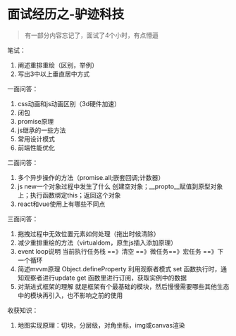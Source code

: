 # 面试经历之-驴迹科技

> 有一部分内容忘记了，面试了4个小时，有点懵逼

笔试：
1. 阐述重排重绘（区别，举例）
2. 写出3中以上垂直居中方式

一面问答：

1. css动画和js动画区别（3d硬件加速）
2. 闭包
3. promise原理
4. js继承的一些方法
5. 常用设计模式
6. 前端性能优化


二面问答：

1. 多个异步操作的方法（promise.all;嵌套回调;计数器）
2. js new一个对象过程中发生了什么
创建空对象；__propto__赋值到原型对象上；执行函数绑定this；返回这个对象
3. react和vue使用上有哪些不同点



三面问答：

1. 拖拽过程中无效位置元素如何处理（拖出时候清除）
2. 减少重排重绘的方法（virtualdom，原生js插入添加原理）
3. event loop说明
当前执行任务栈 ==》清空 ==》微任务==》宏任务 ==》下一个循环
4. 简述mvvm原理
Object.defineProperty 利用观察者模式
set 函数执行时，通知观察者进行update
get 函数里进行订阅，获取实例中的数据
5. 对渐进式框架的理解
就是框架有个最基础的模块，然后慢慢需要哪些其他生态中的模块再引入，也不影响之前的使用



收获知识：
1. 地图实现原理：切块，分层级，对角坐标，img或canvas渲染
